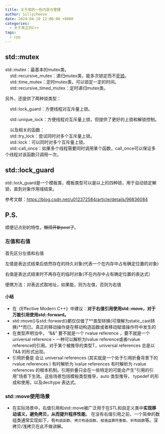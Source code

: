 ```yaml
---
title: 关于锁的一些内容与整理
author: Sillycheese
date: 2024-04-10 12:00:00 +0800
categories:
  - 关于真正的C++
tags:
  - cpp
---
```

## std::mutex

std::mutex：最基本的mutex类。  
    std::recursive_mutex：递归mutex类，能多次锁定而不[死锁](https://so.csdn.net/so/search?q=%E6%AD%BB%E9%94%81&spm=1001.2101.3001.7020)。  
    std::time_mutex：定时mutex类，可以锁定一定的时间。  
    std::recursive_timed_mutex：定时递归mutex类。

另外，还提供了两种锁类型：

    std::lock_guard：方便线程对互斥量上锁。

    std::unique_lock：方便线程对互斥量上锁，但提供了更好的上锁和解锁控制。

    以及相关的函数：  
    std::try_lock：尝试同时对多个互斥量上锁。  
    std::lock：可以同时对多个互斥量上锁。  
    std::call_once：如果多个线程需要同时调用某个函数，call_once可以保证多个线程对该函数只调用一次。
## std::lock_guard

std::lock_guard是一个模板类，模板类型可以是以上的四种锁，用于自动锁定解锁，直到对象作用域结束。


参考文献：https://blog.csdn.net/u012372584/article/details/96836084



## P.S.
顺便记点别的特性，~~懒得开新post了~~。

### 左值和右值

首先区分左值和右值

左值是表达式结束后依然存在的持久对象(代表一个在内存中占有确定位置的对象)

右值是表达式结束时不再存在的临时对象(不在内存中占有确定位置的表达式）

便携方法：对表达式取地址，如果能，则为左值，否则为右值

#### 小结

- 在《Effective Modern C++》中建议：**对于右值引用使用std::move，对于万能引用使用std::forward。**
- std::move()与std::forward()都仅仅做了**类型转换(可理解为static_cast转换)**而已。真正的移动操作是在移动构造函数或者移动赋值操作符中发生的
- 在类型声明当中， “&&” 要不就是一个 rvalue reference ，要不就是一个 universal reference – 一种可以解析为lvalue reference或者rvalue reference的引用。对于某个被推导的类型T，universal references 总是以 T&& 的形式出现。
- 引用折叠是 会让 universal references (其实就是一个处于引用折叠背景下的rvalue references ) 有时解析为 lvalue references 有时解析为 rvalue references 的根本机制。引用折叠只会在一些特定的可能会产生"引用的引用"场景下生效。这些场景包括模板类型推导，auto 类型推导， typedef 的形成和使用，以及decltype 表达式。

### std::move使用场景

- 在实际场景中，右值引用和std::move被广泛用于在STL和自定义类中**实现移动语义，避免拷贝，从而提升程序性能**。 在没有右值引用之前，一个简单的数组类通常实现如下，有`构造函数`、`拷贝构造函数`、`赋值运算符重载`、`析构函数`等。深拷贝/浅拷贝在此不做讲解。